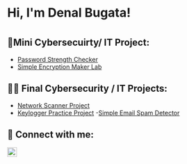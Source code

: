 <h1>Hi, I'm Denal Bugata!<h1>
  
  <h2>👾Mini Cybersecuirty/ IT Project:</h2>
   
   - [Password Strength Checker](https://github.com/denalbugata/Password-Strength-Checker-Lab)
   - [Simple Encryption Maker Lab](https://github.com/denalbugata/Simple-Encryption-Maker-Lab)

  <h2>👨‍💻 Final Cybersecurity / IT Projects:</h2>

  - [Network Scanner Project](https://github.com/denalbugata/Network-Port-Scanner-Project)
  - [Keylogger Practice Project](https://github.com/denalbugata/Keylogger-Practice-Project)
  -[Simple Email Spam Detector](https://github.com/denalbugata/Simple-Email-Spam-Detector)


<h2> 🤳 Connect with me:</h2>

[<img align="left" alt="JoshMadakor | LinkedIn" width="22px" src="https://cdn.jsdelivr.net/npm/simple-icons@v3/icons/linkedin.svg" />][linkedin]

[linkedin]: https://linkedin.com/in/denalbugata

